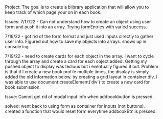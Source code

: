 Project: The goal is to create a blibrary application that will allow you to keep track of which page your on in each book.


Issues: 
7/17/22 - Can not understand how to create an object using user form and push it into an array. Trying formEntries with varied success. 

7/18/22 - got rid of the form format and just used inputs directly to gather user info. Figured out how to save my objects into arrays. shows up in console.log

7/19/22 - need to create cards for each object in the array. I want to cycle through the array and create a card for each object added. Getting my pushed object to display was tedious but i eventually figured it out. Problem is that if I create a new book profile multiple times, the display is simply added the old information below. by creating a grid layout in container div, I was able to use document.createElement('div') to create a new card for book submission. 

Issue: Cannot get rid of modal input info when addbookbutton is pressed.

solved: went back to using form as container for inputs (not buttons). created a function that would reset form everytime addbookBtn is pressed. 